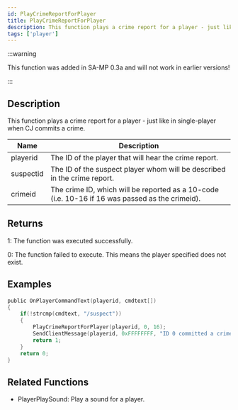 ```yaml
---
id: PlayCrimeReportForPlayer
title: PlayCrimeReportForPlayer
description: This function plays a crime report for a player - just like in single-player when CJ commits a crime.
tags: ['player']
---
```


:::warning

This function was added in SA-MP 0.3a and will not work in earlier versions!

:::

## Description

This function plays a crime report for a player - just like in single-player when CJ commits a crime.


| Name | Description |
|------|-------------|
|playerid | The ID of the player that will hear the crime report.|
|suspectid | The ID of the suspect player whom will be described in the crime report.|
|crimeid | The crime ID, which will be reported as a 10-code (i.e. 10-16 if 16 was passed as the crimeid).|


## Returns

 1: The function was executed successfully. 

 0: The function failed to execute. This means the player specified does not exist.


## Examples


```c
public OnPlayerCommandText(playerid, cmdtext[])
{
    if(!strcmp(cmdtext, "/suspect"))
    {
        PlayCrimeReportForPlayer(playerid, 0, 16);
        SendClientMessage(playerid, 0xFFFFFFFF, "ID 0 committed a crime (10-16).");
        return 1;
    }
    return 0;
}
```


## Related Functions


-  PlayerPlaySound: Play a sound for a player.